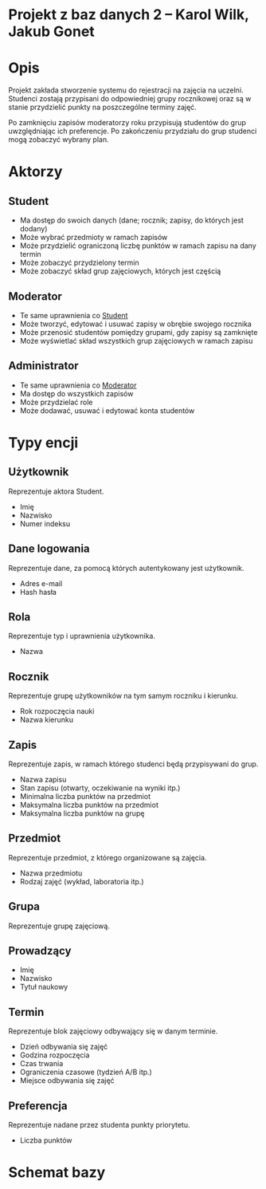 # Projekt z baz danych 2 – Karol Wilk, Jakub Gonet

# Opis

Projekt zakłada stworzenie systemu do rejestracji na zajęcia na uczelni.
Studenci zostają przypisani do odpowiedniej grupy rocznikowej oraz są w stanie przydzielić punkty na poszczególne terminy zajęć.

Po zamknięciu zapisów moderatorzy roku przypisują studentów do grup uwzględniając ich preferencje. Po zakończeniu przydziału do grup studenci mogą zobaczyć wybrany plan.

# Aktorzy

## Student

- Ma dostęp do swoich danych (dane; rocznik; zapisy, do których jest dodany)
- Może wybrać przedmioty w ramach zapisów
- Może przydzielić ograniczoną liczbę punktów w ramach zapisu na dany termin
- Może zobaczyć przydzielony termin
- Może zobaczyć skład grup zajęciowych, których jest częścią

## Moderator

- Te same uprawnienia co [Student](#Student)
- Może tworzyć, edytować i usuwać zapisy w obrębie swojego rocznika
- Może przenosić studentów pomiędzy grupami, gdy zapisy są zamknięte
- Może wyświetlać skład wszystkich grup zajęciowych w ramach zapisu

## Administrator

- Te same uprawnienia co [Moderator](#Moderator)
- Ma dostęp do wszystkich zapisów
- Może przydzielać role
- Może dodawać, usuwać i edytować konta studentów


# Typy encji

## Użytkownik

Reprezentuje aktora Student.

- Imię
- Nazwisko
- Numer indeksu

## Dane logowania

Reprezentuje dane, za pomocą których autentykowany jest użytkownik.

- Adres e-mail
- Hash hasła

## Rola

Reprezentuje typ i uprawnienia użytkownika.

- Nazwa

## Rocznik

Reprezentuje grupę użytkowników na tym samym roczniku i kierunku.

- Rok rozpoczęcia nauki
- Nazwa kierunku

## Zapis

Reprezentuje zapis, w ramach którego studenci będą przypisywani do grup.

- Nazwa zapisu
- Stan zapisu (otwarty, oczekiwanie na wyniki itp.)
- Minimalna liczba punktów na przedmiot
- Maksymalna liczba punktów na przedmiot
- Maksymalna liczba punktów na grupę

## Przedmiot

Reprezentuje przedmiot, z którego organizowane są zajęcia.

- Nazwa przedmiotu
- Rodzaj zajęć (wykład, laboratoria itp.)

## Grupa

Reprezentuje grupę zajęciową.

## Prowadzący

- Imię
- Nazwisko
- Tytuł naukowy

## Termin

Reprezentuje blok zajęciowy odbywający się w danym terminie.

- Dzień odbywania się zajęć
- Godzina rozpoczęcia
- Czas trwania
- Ograniczenia czasowe (tydzień A/B itp.)
- Miejsce odbywania się zajęć

## Preferencja

Reprezentuje nadane przez studenta punkty priorytetu.

- Liczba punktów

# Schemat bazy
